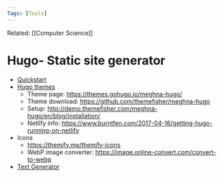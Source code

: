 ```yaml
---
Tags: [Tools]
---
```

Related: [[Computer Science]]
# Hugo- Static site generator
- [Quickstart](https://gohugo.io/getting-started/quick-start/)
- [Hugo themes](https://themes.gohugo.io/)
    - Theme page: https://themes.gohugo.io/meghna-hugo/
    - Theme download: https://github.com/themefisher/meghna-hugo
    - Setup: http://demo.themefisher.com/meghna-hugo/en/blog/installation/
    - Netlify info: https://www.burntfen.com/2017-04-16/getting-hugo-running-on-netlify
- Icons
    - https://themify.me/themify-icons
    - WebP image converter: https://image.online-convert.com/convert-to-webp
- [Text Generator](https://www.font-generator.com/fonts/AncientGeek/)
